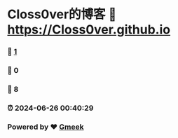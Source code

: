# Closs0ver的博客 :link: https://Closs0ver.github.io 
### :page_facing_up: [1](https://Closs0ver.github.io/tag.html) 
### :speech_balloon: 0 
### :hibiscus: 8 
### :alarm_clock: 2024-06-26 00:40:29 
### Powered by :heart: [Gmeek](https://github.com/Meekdai/Gmeek)
